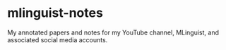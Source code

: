 # mlinguist-notes
My annotated papers and notes for my YouTube channel, MLinguist, and associated social media accounts.
